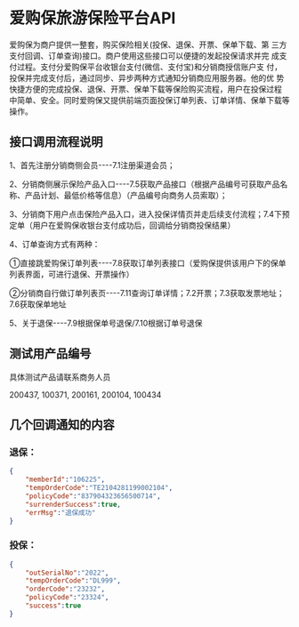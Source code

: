 # 爱购保旅游保险平台API
爱购保为商户提供一整套，购买保险相关(投保、退保、开票、保单下载、第 三方支付回调、订单查询)接口。商户使用这些接口可以便捷的发起投保请求并完 成支付过程。支付分爱购保平台收银台支付(微信、支付宝)和分销商授信账户支 付，投保并完成支付后，通过同步、异步两种方式通知分销商应用服务器。他的优 势快捷方便的完成投保、退保、开票、保单下载等保险购买流程，用户在投保过程 中简单、安全。同时爱购保又提供前端页面投保订单列表、订单详情、保单下载等 操作。

## 接口调用流程说明

1、首先注册分销商侧会员----7.1注册渠道会员；

2、分销商侧展示保险产品入口----7.5获取产品接口（根据产品编号可获取产品名称、产品计划、最低价格等信息）（产品编号向商务人员索取）；

3、分销商下用户点击保险产品入口，进入投保详情页并走后续支付流程；7.4下预定单（用户在爱购保收银台支付成功后，回调给分销商投保结果）

4、订单查询方式有两种：

①直接跳爱购保订单列表----7.8获取订单列表接口（爱购保提供该用户下的保单列表界面，可进行退保、开票操作）

②分销商自行做订单列表页----7.11查询订单详情；7.2开票；7.3获取发票地址；7.6获取保单地址

5、关于退保----7.9根据保单号退保/7.10根据订单号退保

## 测试用产品编号 
具体测试产品请联系商务人员

200437, 100371, 200161, 200104, 100434

## 几个回调通知的内容

### 退保：
```json
{
    "memberId":"106225",
    "tempOrderCode":"TE2104281199002104",
    "policyCode":"837904323656500714",
    "surrenderSuccess":true,
    "errMsg":"退保成功"
}
```

### 投保：
```json
{
    "outSerialNo":"2022",
    "tempOrderCode":"DL999",
    "orderCode":"23232",
    "policyCode":"23324",
    "success":true
}
```
